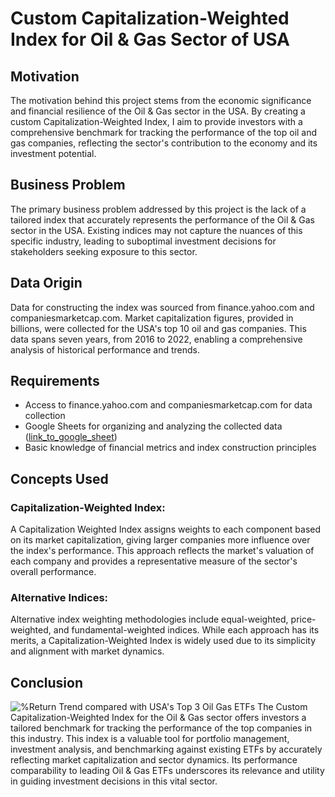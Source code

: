 # Custom Capitalization-Weighted Index for Oil & Gas Sector of USA 

## Motivation
The motivation behind this project stems from the economic significance and financial resilience of the Oil & Gas sector in the USA. By creating a custom Capitalization-Weighted Index, I aim to provide investors with a comprehensive benchmark for tracking the performance of the top oil and gas companies, reflecting the sector's contribution to the economy and its investment potential.

## Business Problem
The primary business problem addressed by this project is the lack of a tailored index that accurately represents the performance of the Oil & Gas sector in the USA. Existing indices may not capture the nuances of this specific industry, leading to suboptimal investment decisions for stakeholders seeking exposure to this sector.

## Data Origin
Data for constructing the index was sourced from finance.yahoo.com and companiesmarketcap.com. Market capitalization figures, provided in billions, were collected for the USA's top 10 oil and gas companies. This data spans seven years, from 2016 to 2022, enabling a comprehensive analysis of historical performance and trends.

## Requirements
- Access to finance.yahoo.com and companiesmarketcap.com for data collection
- Google Sheets for organizing and analyzing the collected data ([link_to_google_sheet](https://docs.google.com/spreadsheets/d/1eBIVOjuR5DE0ET9Uq1hY8y3MTrIl4-jCEhmjCAlGqUE/edit?usp=sharing))
- Basic knowledge of financial metrics and index construction principles

## Concepts Used
### Capitalization-Weighted Index:
A Capitalization Weighted Index assigns weights to each component based on its market capitalization, giving larger companies more influence over the index's performance. This approach reflects the market's valuation of each company and provides a representative measure of the sector's overall performance.

### Alternative Indices:
Alternative index weighting methodologies include equal-weighted, price-weighted, and fundamental-weighted indices. While each approach has its merits, a Capitalization-Weighted Index is widely used due to its simplicity and alignment with market dynamics.

## Conclusion
![%Return Trend compared with USA's Top 3 Oil   Gas ETFs](https://github.com/Subham2510/DS-Analytics-Project-Portfolio/assets/91491744/e7e9c2b7-d63c-45f6-b518-18101cacf362)
The Custom Capitalization-Weighted Index for the Oil & Gas sector offers investors a tailored benchmark for tracking the performance of the top companies in this industry. This index is a valuable tool for portfolio management, investment analysis, and benchmarking against existing ETFs by accurately reflecting market capitalization and sector dynamics. Its performance comparability to leading Oil & Gas ETFs underscores its relevance and utility in guiding investment decisions in this vital sector.

